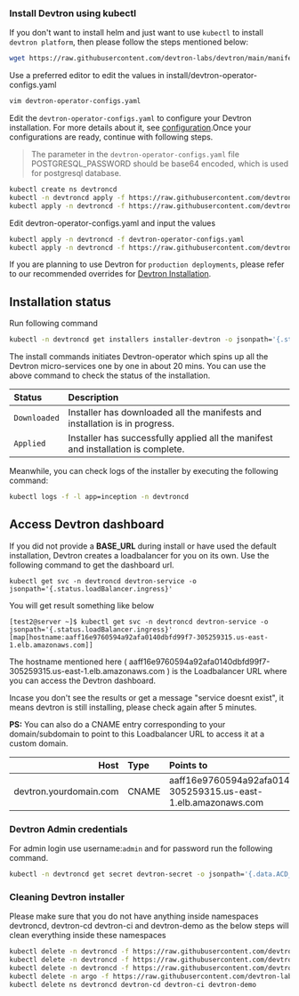 ### Install Devtron using kubectl

If you don't want to install helm and just want to use `kubectl` to install `devtron platform`, then please follow the steps mentioned below:

```bash
wget https://raw.githubusercontent.com/devtron-labs/devtron/main/manifests/install/devtron-operator-configs.yaml
```
Use a preferred editor to edit the values in install/devtron-operator-configs.yaml
```bash
vim devtron-operator-configs.yaml
```
Edit the `devtron-operator-configs.yaml` to configure your Devtron installation. For more details about it, see [configuration](installation-configuration.md).Once your configurations are ready, continue with following steps.

> The parameter in the `devtron-operator-configs.yaml` file POSTGRESQL_PASSWORD should be base64 encoded, which is used for postgresql database.

```bash
kubectl create ns devtroncd
kubectl -n devtroncd apply -f https://raw.githubusercontent.com/devtron-labs/charts/main/charts/devtron/crds/crd-devtron.yaml
kubectl apply -n devtroncd -f https://raw.githubusercontent.com/devtron-labs/devtron/main/manifests/install/install.yaml
```
Edit devtron-operator-configs.yaml and input the values
```bash
kubectl apply -n devtroncd -f devtron-operator-configs.yaml
kubectl apply -n devtroncd -f https://raw.githubusercontent.com/devtron-labs/devtron/main/manifests/install/devtron-installer.yaml
```

If you are planning to use Devtron for `production deployments`, please refer to our recommended overrides for [Devtron Installation](override-default-devtron-installation-configs.md).

## Installation status

Run following command

```bash
kubectl -n devtroncd get installers installer-devtron -o jsonpath='{.status.sync.status}'
```

The install commands initiates Devtron-operator which spins up all the Devtron micro-services one by one in about 20 mins. You can use the above command to check the status of the installation.

| Status | Description |
| :--- | :--- |
| `Downloaded` | Installer has downloaded all the manifests and installation is in progress. |
| `Applied` | Installer has successfully applied all the manifest and installation is complete. |

Meanwhile, you can check logs of the installer by executing the following command:

```bash
kubectl logs -f -l app=inception -n devtroncd
```
## Access Devtron dashboard

If you did not provide a **BASE\_URL** during install or have used the default installation, Devtron creates a loadbalancer for you on its own. Use the following command to get the dashboard url.

```text
kubectl get svc -n devtroncd devtron-service -o jsonpath='{.status.loadBalancer.ingress}'
```

You will get result something like below

```text
[test2@server ~]$ kubectl get svc -n devtroncd devtron-service -o jsonpath='{.status.loadBalancer.ingress}'
[map[hostname:aaff16e9760594a92afa0140dbfd99f7-305259315.us-east-1.elb.amazonaws.com]]
```

The hostname mentioned here \( aaff16e9760594a92afa0140dbfd99f7-305259315.us-east-1.elb.amazonaws.com \) is the Loadbalancer URL where you can access the Devtron dashboard.

Incase you don't see the results or get a message "service doesnt exist", it means devtron is still installing, please check again after 5 minutes.

**PS:** You can also do a CNAME entry corresponding to your domain/subdomain to point to this Loadbalancer URL to access it at a custom domain.

| Host | Type | Points to |
| ---: | :--- | :--- |
| devtron.yourdomain.com | CNAME | aaff16e9760594a92afa0140dbfd99f7-305259315.us-east-1.elb.amazonaws.com |

### Devtron Admin credentials

For admin login use username:`admin` and for password run the following command.

```bash
kubectl -n devtroncd get secret devtron-secret -o jsonpath='{.data.ACD_PASSWORD}' | base64 -d
```


### Cleaning Devtron installer
Please make sure that you do not have anything inside namespaces devtroncd, devtron-cd devtron-ci and devtron-demo as the below steps will clean everything inside these namespaces
```bash
kubectl delete -n devtroncd -f https://raw.githubusercontent.com/devtron-labs/devtron/main/manifests/install/devtron-installer.yaml
kubectl delete -n devtroncd -f https://raw.githubusercontent.com/devtron-labs/charts/main/charts/devtron/templates/install.yaml
kubectl delete -n devtroncd -f https://raw.githubusercontent.com/devtron-labs/charts/main/charts/devtron/crds/crd-devtron.yaml
kubectl delete -n argo -f https://raw.githubusercontent.com/devtron-labs/devtron/main/manifests/yamls/workflow.yaml
kubectl delete ns devtroncd devtron-cd devtron-ci devtron-demo
```
